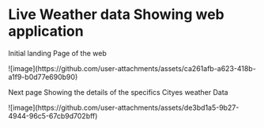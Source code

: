 <h1>Live Weather data Showing web application</h1>
<p>Initial landing Page of the web</p>
![image](https://github.com/user-attachments/assets/ca261afb-a623-418b-a1f9-b0d77e690b90)

<p>Next page Showing the details of the specifics Cityes weather Data</p>
![image](https://github.com/user-attachments/assets/de3bd1a5-9b27-4944-96c5-67cb9d702bff)


